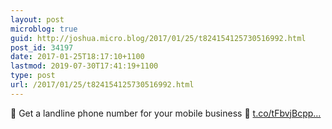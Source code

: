 ```yaml
---
layout: post
microblog: true
guid: http://joshua.micro.blog/2017/01/25/t824154125730516992.html
post_id: 34197
date: 2017-01-25T18:17:10+1100
lastmod: 2019-07-30T17:41:19+1100
type: post
url: /2017/01/25/t824154125730516992.html
---
```

💼 Get a landline phone number for your mobile business 📰 [t.co/tFbvjBcpp...](https://t.co/tFbvjBcppO)
